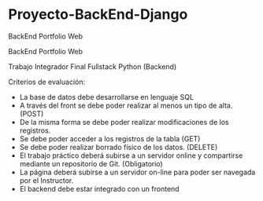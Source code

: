 # Proyecto-BackEnd-Django
BackEnd Portfolio Web

BackEnd Portfolio Web

Trabajo Integrador Final Fullstack Python (Backend)

Criterios de evaluación:

* La base de datos debe desarrollarse en lenguaje SQL
* A través del front se debe poder realizar al menos un tipo de alta. (POST)
* De la misma forma se debe poder realizar modificaciones de los registros.
* Se debe poder acceder a los registros de la tabla (GET)
* Se debe poder realizar borrado físico de los datos. (DELETE)
* El trabajo práctico deberá subirse a un servidor online y compartirse mediante un repositorio de Git. (Obligatorio) 
* La página deberá subirse a un servidor on-line para poder ser navegada por el Instructor.
* El backend debe estar integrado con un frontend
